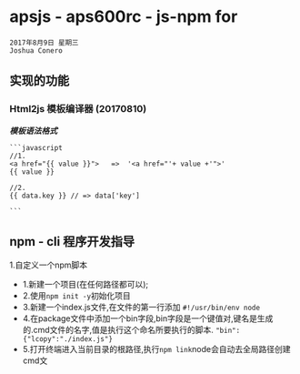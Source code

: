 # apsjs - aps600rc - js-npm for
>
    2017年8月9日 星期三
    Joshua Conero

## 实现的功能

### Html2js 模板编译器 (20170810)

***模板语法格式***

    ```javascript    
    //1.
    <a href="{{ value }}">   =>  '<a href="'+ value +'">'
    {{ value }}

    //2.
    {{ data.key }} // => data['key']

    ```


## npm - cli 程序开发指导

1.自定义一个npm脚本
 - 1.新建一个项目(在任何路径都可以);
 - 2.使用`npm init -y`初始化项目
 - 3.新建一个index.js文件,在文件的第一行添加 `#!/usr/bin/env node`
 - 4.在package文件中添加一个bin字段,bin字段是一个键值对,键名是生成的.cmd文件的名字,值是执行这个命名所要执行的脚本.
`"bin":{"lcopy":"./index.js"}`
 - 5.打开终端进入当前目录的根路径,执行`npm link`node会自动去全局路径创建cmd文   
